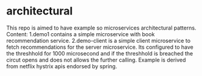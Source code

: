 # architectural

This repo is aimed to have example so microservices architectural patterns.
Content:
1.demo1 contains a simple microservice with book recommendation service.
2.demo-client is a simple client microservice to fetch recommendations for the server microservice.
  Its configured to have the threshhold for 1000 microsecond and if the threshhold is breached the circut opens and does not allows the further calling.
    Example is derived from netflix hystrix apis endorsed by spring.
